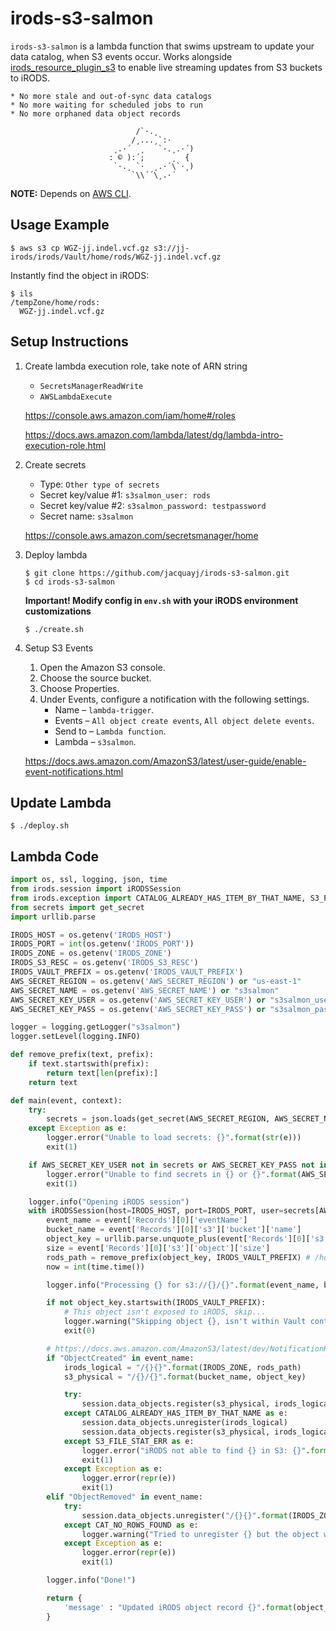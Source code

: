 # irods-s3-salmon

`irods-s3-salmon` is a lambda function that swims upstream to update your data catalog, when S3 events occur. Works alongside [irods_resource_plugin_s3](https://github.com/irods/irods_resource_plugin_s3) to enable live streaming updates from S3 buckets to iRODS.

    * No more stale and out-of-sync data catalogs
    * No more waiting for scheduled jobs to run  
    * No more orphaned data object records       

 ```
                             /`·.¸
                            /¸...¸`:·
                        ¸.·´  ¸   `·.¸.·´)
                       : © ):´;      ¸  {
                        `·.¸ `·  ¸.·´\`·¸)
                            `\\´´\¸.·´
 ```

**NOTE:** Depends on [AWS CLI](https://docs.aws.amazon.com/cli/latest/userguide/install-cliv2.html).

## Usage Example

```
$ aws s3 cp WGZ-jj.indel.vcf.gz s3://jj-irods/irods/Vault/home/rods/WGZ-jj.indel.vcf.gz
```

Instantly find the object in iRODS:

```
$ ils
/tempZone/home/rods:
  WGZ-jj.indel.vcf.gz
```

## Setup Instructions

1. Create lambda execution role, take note of ARN string

    - `SecretsManagerReadWrite`
    - `AWSLambdaExecute`

    https://console.aws.amazon.com/iam/home#/roles
    
    https://docs.aws.amazon.com/lambda/latest/dg/lambda-intro-execution-role.html

2. Create secrets

    - Type: `Other type of secrets`
    - Secret key/value #1: `s3salmon_user: rods`
    - Secret key/value #2: `s3salmon_password: testpassword`
    - Secret name: `s3salmon`

    https://console.aws.amazon.com/secretsmanager/home

3. Deploy lambda
    
    ```
    $ git clone https://github.com/jacquayj/irods-s3-salmon.git
    $ cd irods-s3-salmon
    ```
    
    **Important! Modify config in `env.sh` with your iRODS environment customizations**

    ```
    $ ./create.sh
    ```

4. Setup S3 Events

    1. Open the Amazon S3 console.
    2. Choose the source bucket.
    3. Choose Properties.
    4. Under Events, configure a notification with the following settings.
        * Name – `lambda-trigger`.
        * Events – `All object create events`, `All object delete events`.
        * Send to – `Lambda function`.
        * Lambda – `s3salmon`.

    https://docs.aws.amazon.com/AmazonS3/latest/user-guide/enable-event-notifications.html

## Update Lambda

```
$ ./deploy.sh
```

## Lambda Code

```python
import os, ssl, logging, json, time
from irods.session import iRODSSession
from irods.exception import CATALOG_ALREADY_HAS_ITEM_BY_THAT_NAME, S3_FILE_STAT_ERR, CAT_NO_ROWS_FOUND
from secrets import get_secret
import urllib.parse

IRODS_HOST = os.getenv('IRODS_HOST')
IRODS_PORT = int(os.getenv('IRODS_PORT'))
IRODS_ZONE = os.getenv('IRODS_ZONE')
IRODS_S3_RESC = os.getenv('IRODS_S3_RESC')
IRODS_VAULT_PREFIX = os.getenv('IRODS_VAULT_PREFIX')
AWS_SECRET_REGION = os.getenv('AWS_SECRET_REGION') or "us-east-1"
AWS_SECRET_NAME = os.getenv('AWS_SECRET_NAME') or "s3salmon"
AWS_SECRET_KEY_USER = os.getenv('AWS_SECRET_KEY_USER') or "s3salmon_user"
AWS_SECRET_KEY_PASS = os.getenv('AWS_SECRET_KEY_PASS') or "s3salmon_password"

logger = logging.getLogger("s3salmon")
logger.setLevel(logging.INFO)

def remove_prefix(text, prefix):
    if text.startswith(prefix):
        return text[len(prefix):]
    return text 

def main(event, context):
    try:
        secrets = json.loads(get_secret(AWS_SECRET_REGION, AWS_SECRET_NAME))
    except Exception as e:
        logger.error("Unable to load secrets: {}".format(str(e)))
        exit(1)

    if AWS_SECRET_KEY_USER not in secrets or AWS_SECRET_KEY_PASS not in secrets:
        logger.error("Unable to find secrets in {} or {}".format(AWS_SECRET_KEY_USER, AWS_SECRET_KEY_PASS))
        exit(1)

    logger.info("Opening iRODS session")
    with iRODSSession(host=IRODS_HOST, port=IRODS_PORT, user=secrets[AWS_SECRET_KEY_USER], password=secrets[AWS_SECRET_KEY_PASS], zone=IRODS_ZONE) as session:
        event_name = event['Records'][0]['eventName']
        bucket_name = event['Records'][0]['s3']['bucket']['name']
        object_key = urllib.parse.unquote_plus(event['Records'][0]['s3']['object']['key']) # irods/Vault/home/rods/requirements.txt
        size = event['Records'][0]['s3']['object']['size']
        rods_path = remove_prefix(object_key, IRODS_VAULT_PREFIX) # /home/rods/requirements.txt
        now = int(time.time())

        logger.info("Processing {} for s3://{}/{}".format(event_name, bucket_name, object_key))

        if not object_key.startswith(IRODS_VAULT_PREFIX):
            # This object isn't exposed to iRODS, skip...
            logger.warning("Skipping object {}, isn't within Vault context {}. Consider setting Prefix filter to \"{}\" in S3 event config".format(object_key, IRODS_VAULT_PREFIX, IRODS_VAULT_PREFIX))
            exit(0)

        # https://docs.aws.amazon.com/AmazonS3/latest/dev/NotificationHowTo.html#supported-notification-event-types
        if "ObjectCreated" in event_name:
            irods_logical = "/{}{}".format(IRODS_ZONE, rods_path)
            s3_physical = "/{}/{}".format(bucket_name, object_key)

            try:
                session.data_objects.register(s3_physical, irods_logical, rescName=IRODS_S3_RESC, dataSize=size, dataCreate=now, dataModify=now)
            except CATALOG_ALREADY_HAS_ITEM_BY_THAT_NAME as e:
                session.data_objects.unregister(irods_logical)
                session.data_objects.register(s3_physical, irods_logical, rescName=IRODS_S3_RESC, dataSize=size, dataCreate=now, dataModify=now)
            except S3_FILE_STAT_ERR as e:
                logger.error("iRODS not able to find {} in S3: {}".format(s3_physical, repr(e)))
                exit(1)
            except Exception as e:
                logger.error(repr(e))
                exit(1)
        elif "ObjectRemoved" in event_name:
            try:
                session.data_objects.unregister("/{}{}".format(IRODS_ZONE, rods_path))
            except CAT_NO_ROWS_FOUND as e:
                logger.warning("Tried to unregister {} but the object was already unregistered: {}".format(rods_path, repr(e)))
            except Exception as e:
                logger.error(repr(e))
                exit(1)

        logger.info("Done!")

        return { 
            'message' : "Updated iRODS object record {}".format(object_key)
        }
```